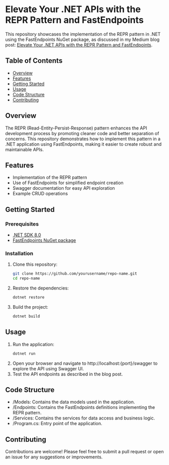 # Elevate Your .NET APIs with the REPR Pattern and FastEndpoints

This repository showcases the implementation of the REPR pattern in .NET using the FastEndpoints NuGet package, as discussed in my Medium blog post: [Elevate Your .NET APIs with the REPR Pattern and FastEndpoints](https://medium.com/@biswajitpanday/elevate-your-net-apis-with-the-repr-pattern-and-fastendpoints-10c1b53e31b6).

## Table of Contents

- [Overview](#overview)
- [Features](#features)
- [Getting Started](#getting-started)
- [Usage](#usage)
- [Code Structure](#code-structure)
- [Contributing](#contributing)

## Overview

The REPR (Read-Entity-Persist-Response) pattern enhances the API development process by promoting cleaner code and better separation of concerns. This repository demonstrates how to implement this pattern in a .NET application using FastEndpoints, making it easier to create robust and maintainable APIs.

## Features

- Implementation of the REPR pattern
- Use of FastEndpoints for simplified endpoint creation
- Swagger documentation for easy API exploration
- Example CRUD operations

## Getting Started

### Prerequisites

- [.NET SDK 8.0](https://dotnet.microsoft.com/download)
- [FastEndpoints NuGet package](https://www.nuget.org/packages/FastEndpoints)

### Installation

1. Clone this repository:

   ```bash
   git clone https://github.com/yourusername/repo-name.git
   cd repo-name
   ```
2. Restore the dependencies:
   ```bash
   dotnet restore
   ```
3. Build the project:
   ```bash
   dotnet build
   ```
## Usage
1. Run the application:
    ```bash
   dotnet run
   ```
3. Open your browser and navigate to http://localhost:{port}/swagger to explore the API using Swagger UI.
4. Test the API endpoints as described in the blog post.

## Code Structure
- /Models: Contains the data models used in the application.
- /Endpoints: Contains the FastEndpoints definitions implementing the REPR pattern.
- /Services: Contains the services for data access and business logic.
- /Program.cs: Entry point of the application.

## Contributing
Contributions are welcome! Please feel free to submit a pull request or open an issue for any suggestions or improvements.
